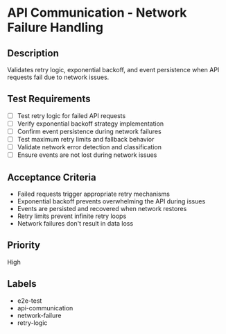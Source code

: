 # API Communication - Network Failure Handling

## Description
Validates retry logic, exponential backoff, and event persistence when API requests fail due to network issues.

## Test Requirements
- [ ] Test retry logic for failed API requests
- [ ] Verify exponential backoff strategy implementation
- [ ] Confirm event persistence during network failures
- [ ] Test maximum retry limits and fallback behavior
- [ ] Validate network error detection and classification
- [ ] Ensure events are not lost during network issues

## Acceptance Criteria
- Failed requests trigger appropriate retry mechanisms
- Exponential backoff prevents overwhelming the API during issues
- Events are persisted and recovered when network restores
- Retry limits prevent infinite retry loops
- Network failures don't result in data loss

## Priority
High

## Labels
- e2e-test
- api-communication
- network-failure
- retry-logic